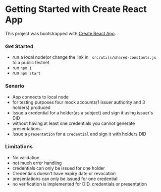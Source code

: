 # Getting Started with Create React App

This project was bootstrapped with [Create React App](https://github.com/facebook/create-react-app).

### Get Started
- run a local node(or change the link in ``` src/utils/shared-constants.js``` to a public testnet
- run ```npm i ```
- run ```npm start ```


### Senario
- App connects to local node
- for testing purposes four mock accounts(1 issuer authority and 3 holders) produced
- Issue a credential for a holder(as a subject) and sign it using issuer's DID
- without having at least one credentials you cannot generate presentations.
- Issue a ```presentation``` for a ```credential``` and sign it with holders DID

### Limitations
- No validation
- not much error handling
- credentials can only be issued for one holder
- Credentials doesn't have expiry date or revocation
- presentations can only be issued for one credential
- no verification is implemented for DID, credentials or presentation
